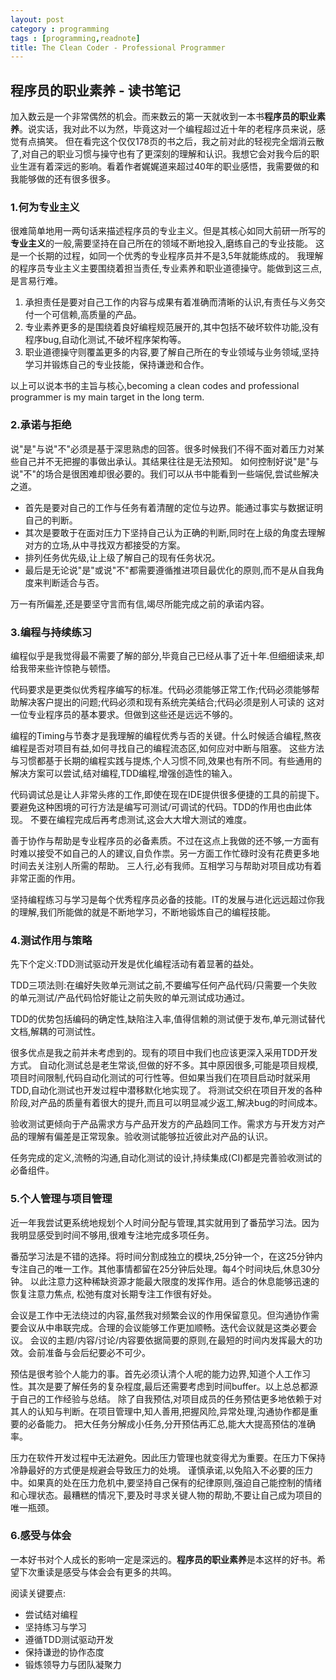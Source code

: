 ```yaml
---
layout: post
category : programming
tags : [programming,readnote]
title: The Clean Coder - Professional Programmer
---
```


程序员的职业素养 - 读书笔记
------------------------

加入数云是一个非常偶然的机会。而来数云的第一天就收到一本书**程序员的职业素养**。说实话，我对此不以为然，毕竟这对一个编程超过近十年的老程序员来说，感觉有点搞笑。
但在看完这个仅仅178页的书之后，我之前对此的轻视完全烟消云散了,对自己的职业习惯与操守也有了更深刻的理解和认识。我想它会对我今后的职业生涯有着深远的影响。看着作者娓娓道来超过40年的职业感悟，我需要做的和我能够做的还有很多很多。

### 1.何为专业主义

很难简单地用一两句话来描述程序员的专业主义。但是其核心如同大前研一所写的**专业主义**的一般,需要坚持在自己所在的领域不断地投入,磨练自己的专业技能。
这是一个长期的过程，如同一个优秀的专业程序员并不是3,5年就能练成的。
我理解的程序员专业主义主要围绕着担当责任,专业素养和职业道德操守。能做到这三点,是言易行难。

1. 承担责任是要对自己工作的内容与成果有着准确而清晰的认识,有责任与义务交付一个可信赖,高质量的产品。
2. 专业素养更多的是围绕着良好编程规范展开的,其中包括不破坏软件功能,没有程序bug,自动化测试,不破坏程序架构等。
3. 职业道德操守则覆盖更多的内容,要了解自己所在的专业领域与业务领域,坚持学习并锻炼自己的专业技能，保持谦逊和合作。

以上可以说本书的主旨与核心,becoming a clean codes and professional programmer is my main target in the long term.

### 2.承诺与拒绝

说"是"与说"不"必须是基于深思熟虑的回答。很多时候我们不得不面对着压力对某些自己并不无把握的事做出承认。其结果往往是无法预知。
如何控制好说"是"与说"不"的场合是很困难却很必要的。我们可以从书中能看到一些端倪,尝试些解决之道。

* 首先是要对自己的工作与任务有着清醒的定位与边界。能通过事实与数据证明自己的判断。
* 其次是要敢于在面对压力下坚持自己认为正确的判断,同时在上级的角度去理解对方的立场,从中寻找双方都接受的方案。
* 排列任务优先级,让上级了解自己的现有任务状况。
* 最后是无论说"是"或说"不"都需要遵循推进项目最优化的原则,而不是从自我角度来判断适合与否。

万一有所偏差,还是要坚守言而有信,竭尽所能完成之前的承诺内容。

### 3.编程与持续练习

编程似乎是我觉得最不需要了解的部分,毕竟自己已经从事了近十年.但细细读来,却给我带来些许惊艳与顿悟。

代码要求是更类似优秀程序编写的标准。代码必须能够正常工作;代码必须能够帮助解决客户提出的问题;代码必须和现有系统完美结合;代码必须是别人可读的
这对一位专业程序员的基本要求。但做到这些还是远远不够的。

编程的Timing与节奏才是我理解的编程优秀与否的关键。什么时候适合编程,熬夜编程是否对项目有益,如何寻找自己的编程流态区,如何应对中断与阻塞。
这些方法与习惯都基于长期的编程实践与提炼,个人习惯不同,效果也有所不同。有些通用的解决方案可以尝试,结对编程,TDD编程,增强创造性的输入。

代码调试总是让人非常头疼的工作,即使在现在IDE提供很多便捷的工具的前提下。要避免这种困境的可行方法是编写可测试/可调试的代码。TDD的作用也由此体现。
不要在编程完成后再考虑测试,这会大大增大测试的难度。

善于协作与帮助是专业程序员的必备素质。不过在这点上我做的还不够,一方面有时难以接受不如自己的人的建议,自负作祟。另一方面工作忙碌时没有花费更多地时间去关注别人所需的帮助。
三人行,必有我师。互相学习与帮助对项目成功有着非常正面的作用。

坚持编程练习与学习是每个优秀程序员必备的技能。IT的发展与进化远远超过你我的理解,我们所能做的就是不断地学习，不断地锻炼自己的编程技能。

### 4.测试作用与策略

先下个定义:TDD测试驱动开发是优化编程活动有着显著的益处。

TDD三项法则:在编好失败单元测试之前,不要编写任何产品代码/只需要一个失败的单元测试/产品代码恰好能让之前失败的单元测试成功通过。

TDD的优势包括编码的确定性,缺陷注入率,值得信赖的测试便于发布,单元测试替代文档,解耦的可测试性。

很多优点是我之前并未考虑到的。现有的项目中我们也应该更深入采用TDD开发方式。
自动化测试总是老生常谈,但做的好不多。其中原因很多,可能是项目规模,项目时间限制,代码自动化测试的可行性等。但如果当我们在项目启动时就采用TDD,自动化测试也开发过程中潜移默化地实现了。
将测试交织在项目开发的各种阶段,对产品的质量有着很大的提升,而且可以明显减少返工,解决bug的时间成本。

验收测试更倾向于产品需求方与产品开发方的产品趋同工作。需求方与开发方对产品的理解有偏差是正常现象。验收测试能够拉近彼此对产品的认识。

任务完成的定义,流畅的沟通,自动化测试的设计,持续集成(CI)都是完善验收测试的必备组件。

### 5.个人管理与项目管理

近一年我尝试更系统地规划个人时间分配与管理,其实就用到了番茄学习法。因为我明显感受到时间不够用,很难专注地完成多项任务。

番茄学习法是不错的选择。将时间分割成独立的模块,25分钟一个，在这25分钟内专注自己的唯一工作。其他事情都留在25分钟后处理。每4个时间块后,休息30分钟。
以此注意力这种稀缺资源才能最大限度的发挥作用。适合的休息能够迅速的恢复注意力焦点, 松弛有度对长期专注工作很有好处。

会议是工作中无法绕过的内容,虽然我对频繁会议的作用保留意见。但沟通协作需要会议从中串联完成。合理的会议能够工作更加顺畅。迭代会议就是这类必要会议。
会议的主题/内容/讨论/内容要依据简要的原则,在最短的时间内发挥最大的功效。会前准备与会后纪要必不可少。

预估是很考验个人能力的事。首先必须认清个人呢的能力边界,知道个人工作习性。其次是要了解任务的复杂程度,最后还需要考虑到时间buffer。以上总总都源于自己的工作经验与总结。
除了自我预估,对项目成员的任务预估更多地依赖于对其人的认知与判断。在项目管理中,知人善用,把握风险,异常处理,沟通协作都是重要的必备能力。
把大任务分解成小任务,分开预估再汇总,能大大提高预估的准确率。

压力在软件开发过程中无法避免。因此压力管理也就变得尤为重要。在压力下保持冷静最好的方式便是规避会导致压力的处境。
谨慎承诺,以免陷入不必要的压力中。如果真的处在压力危机中,要坚持自己保有的纪律原则,强迫自己能控制的情绪和心理状态。最糟糕的情况下,要及时寻求关键人物的帮助,不要让自己成为项目的唯一瓶颈。


### 6.感受与体会

一本好书对个人成长的影响一定是深远的。**程序员的职业素养**是本这样的好书。希望下次重读是感受与体会会有更多的共鸣。

阅读关键要点:

* 尝试结对编程
* 坚持练习与学习
* 遵循TDD测试驱动开发
* 保持谦逊的协作态度
* 锻炼领导力与团队凝聚力



